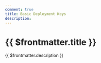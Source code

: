 ```yaml
---
comment: true
title: Basic Deployment Keys
description:
---
```


# {{ $frontmatter.title }}

{{ $frontmatter.description }}
